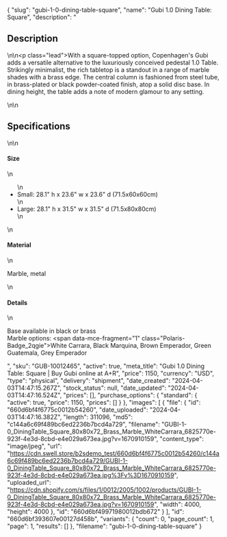 {
  "slug": "gubi-1-0-dining-table-square",
  "name": "Gubi 1.0 Dining Table: Square",
  "description": "<h2>Description</h2>\n<!-- split -->\n<p class=\"lead\">With a square-topped option, Copenhagen's Gubi adds a versatile alternative to the luxuriously conceived pedestal 1.0 Table. Strikingly minimalist, the rich tabletop is a standout in a range of marble shades with a brass edge. The central column is fashioned from steel tube, in brass-plated or black powder-coated finish, atop a solid disc base. In dining height, the table adds a note of modern glamour to any setting.</p>\n<!-- split -->\n<h2>Specifications</h2>\n<!-- split -->\n<h4>Size</h4>\n<ul>\n<li>Small: 28.1\" h x 23.6\" w x 23.6\" d (71.5x60x60cm)</li>\n<li>Large: 28.1\" h x 31.5\" w x 31.5\" d (71.5x80x80cm)</li>\n</ul>\n<h4>Material</h4>\n<p>Marble, metal</p>\n<h4>Details</h4>\n<p>Base available in black or brass<br>Marble options: <span data-mce-fragment=\"1\" class=\"Polaris-Badge_2qgie\">White Carrara, Black Marquina, Brown Emperador, Green Guatemala, </span>Grey Emperador</p>",
  "sku": "GUB-10012465",
  "active": true,
  "meta_title": "Gubi 1.0 Dining Table: Square | Buy Gubi online at A+R",
  "price": 1150,
  "currency": "USD",
  "type": "physical",
  "delivery": "shipment",
  "date_created": "2024-04-03T14:47:15.267Z",
  "stock_status": null,
  "date_updated": "2024-04-03T14:47:16.524Z",
  "prices": [],
  "purchase_options": {
    "standard": {
      "active": true,
      "price": 1150,
      "prices": []
    }
  },
  "images": [
    {
      "file": {
        "id": "660d6bf4f6775c0012b54260",
        "date_uploaded": "2024-04-03T14:47:16.382Z",
        "length": 311096,
        "md5": "c144a6c69f489bc6ed2236b7bcd4a729",
        "filename": "GUBI-1-0_DiningTable_Square_80x80x72_Brass_Marble_WhiteCarrara_6825770e-923f-4e3d-8cbd-e4e029a673ea.jpg?v=1670910159",
        "content_type": "image/jpeg",
        "url": "https://cdn.swell.store/b2sdemo_test/660d6bf4f6775c0012b54260/c144a6c69f489bc6ed2236b7bcd4a729/GUBI-1-0_DiningTable_Square_80x80x72_Brass_Marble_WhiteCarrara_6825770e-923f-4e3d-8cbd-e4e029a673ea.jpg%3Fv%3D1670910159",
        "uploaded_url": "https://cdn.shopify.com/s/files/1/0012/2005/1002/products/GUBI-1-0_DiningTable_Square_80x80x72_Brass_Marble_WhiteCarrara_6825770e-923f-4e3d-8cbd-e4e029a673ea.jpg?v=1670910159",
        "width": 4000,
        "height": 4000
      },
      "id": "660d6bf49971980012bdb672"
    }
  ],
  "id": "660d6bf393607e00127d458b",
  "variants": {
    "count": 0,
    "page_count": 1,
    "page": 1,
    "results": []
  },
  "filename": "gubi-1-0-dining-table-square"
}